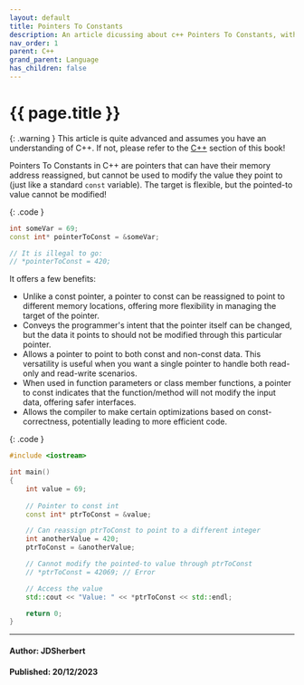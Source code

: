 ```yaml
---
layout: default
title: Pointers To Constants
description: An article dicussing about c++ Pointers To Constants, with basic examples.
nav_order: 1
parent: C++
grand_parent: Language
has_children: false
---
```


{{ page.title }}
======================

{: .warning } 
This article is quite advanced and assumes you have an understanding of C++.
If not, please refer to the [C++](/docs/Language/C++/C++.html) section of this book!

Pointers To Constants in C++ are pointers that can have their memory address reassigned, but cannot be used to modify the value they point to (just like a standard `const` variable). The target is flexible, but the pointed-to value cannot be modified!

{: .code }
```cpp
int someVar = 69;
const int* pointerToConst = &someVar;

// It is illegal to go:
// *pointerToConst = 420;
```

It offers a few benefits:

- Unlike a const pointer, a pointer to const can be reassigned to point to different memory locations, offering more flexibility in managing the target of the pointer.
- Conveys the programmer's intent that the pointer itself can be changed, but the data it points to should not be modified through this particular pointer.
- Allows a pointer to point to both const and non-const data. This versatility is useful when you want a single pointer to handle both read-only and read-write scenarios.
- When used in function parameters or class member functions, a pointer to const indicates that the function/method will not modify the input data, offering safer interfaces.
- Allows the compiler to make certain optimizations based on const-correctness, potentially leading to more efficient code.

{: .code }
```cpp
#include <iostream>

int main() 
{
    int value = 69;
    
    // Pointer to const int
    const int* ptrToConst = &value;

    // Can reassign ptrToConst to point to a different integer
    int anotherValue = 420;
    ptrToConst = &anotherValue;

    // Cannot modify the pointed-to value through ptrToConst
    // *ptrToConst = 42069; // Error

    // Access the value
    std::cout << "Value: " << *ptrToConst << std::endl;

    return 0;
}

```

---

#### Author: JDSherbert
#### Published: 20/12/2023